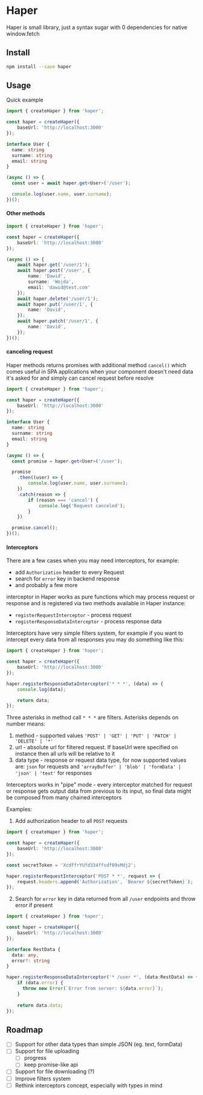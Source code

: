 # Haper
Haper is small library, just a syntax sugar with 0 dependencies for native window.fetch

## Install
```sh
npm install --save haper
```

## Usage
Quick example

```typescript
import { createHaper } from 'haper';

const haper = createHaper({
    baseUrl: 'http://localhost:3000'
});

interface User {
  name: string
  surname: string
  email: string
}

(async () => {
  const user = await haper.get<User>('/user');

  console.log(user.name, user.surname);
})();
```

#### Other methods
```typescript
import { createHaper } from 'haper';

const haper = createHaper({
    baseUrl: 'http://localhost:3000'
});

(async () => {
    await haper.get('/user/1');
    await haper.post('/user', {
        name: 'Dawid',
        surname: 'Wojda',
        email: 'dawid@test.com'
    });
    await haper.delete('/user/1');
    await haper.put('/user/1', {
        name: 'David',
    });
    await haper.patch('/user/1', {
        name: 'David',
    });
})();
```

#### canceling request
Haper methods returns promises with additional method `cancel()`
which comes useful in SPA applications when your component doesn't 
need data it's asked for and simply can cancel request before resolve

```typescript
import { createHaper } from 'haper';

const haper = createHaper({
    baseUrl: 'http://localhost:3000'
});

interface User {
  name: string
  surname: string
  email: string
}

(async () => {
  const promise = haper.get<User>('/user');

  promise
    .then((user) => {
        console.log(user.name, user.surname);
    })
    .catch(reason => {
        if (reason === 'cancel') {
            console.log('Request canceled');
        }
    })

  promise.cancel();
})();
```

#### Interceptors
There are a few cases when you may need interceptors, for example:
- add `Authorization` header to every Request
- search for `error` key in backend response
- and probably a few more

interceptor in Haper works as pure functions which may process request or response and is
registered via two methods available in Haper instance:
- `registerRequestInterceptor` - process request
- `registerResponseDataInterceptor` - process response data

Interceptors have very simple filters system, for example if you want to intercept every
data from all responses you may do something like this:

```typescript
import { createHaper } from 'haper';

const haper = createHaper({
    baseUrl: 'http://localhost:3000'
});

haper.registerResponseDataInterceptor('* * *', (data) => {
    console.log(data);

    return data;
});
```

Three asterisks in method call `* * *` are filters. Asterisks depends on number means:
1. method - supported values `'POST' | 'GET' | 'PUT' | 'PATCH' | 'DELETE' | '*'`
2. url - absolute url for filtered request. If baseUrl were specified on instance then all
urls will be relative to it
3. data type - response or request data type, for now supported values are: `json` for requests
and `'arrayBuffer' | 'blob' | 'formData' | 'json' | 'text'` for responses 

Interceptors works in "pipe" mode - every interceptor matched for request or response 
gets output data from previous to its input, so final data might be composed from many
chained interceptors

Examples:

1. Add authorization header to all `POST` requests
```typescript
import { createHaper } from 'haper';

const haper = createHaper({
    baseUrl: 'http://localhost:3000'
});

const secretToken = 'XcdffrYUfd334ffsdf09sMdj2';

haper.registerRequestInterceptor('POST * *', request => {
    request.headers.append('Authorization', `Bearer ${secretToken}`);
});
```

2. Search for `error` key in data returned from all `/user` endpoints and throw error if present
```typescript
import { createHaper } from 'haper';

const haper = createHaper({
    baseUrl: 'http://localhost:3000'
});

interface RestData {
  data: any,
  error?: string
}

haper.registerResponseDataInterceptor('* /user *', (data:RestData) => {
    if (data.error) {
      throw new Error(`Error from server: ${data.error}`);
    }
    
    return data.data;
});
```

## Roadmap
- [ ] Support for other data types than simple JSON (eg. text, formData)
- [ ] Support for file uploading
  - [ ] progress
  - [ ] keep promise-like api
- [ ] Support for file downloading (?)
- [ ] Improve filters system
- [ ] Rethink interceptors concept, especially with types in mind